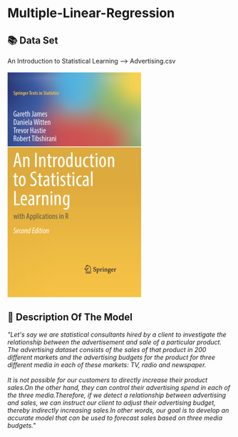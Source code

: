 # Multiple-Linear-Regression
## :books: Data Set
An Introduction to Statistical Learning --> Advertising.csv </br></br>
![book_img](https://github.com/elifsare/Multiple-Linear-Regression/blob/main/An_Introduction_to_Statistical_Learning.png)
</br>
## :monocle_face: Description Of The Model
*"Let's say we are statistical consultants hired by a client to investigate the relationship between the advertisement and sale of a particular product. The advertising dataset consists of the sales of that product in 200 different markets and the advertising budgets for the product for three different media in each of these markets: TV, radio and newspaper.
</br>
</br>
It is not possible for our customers to directly increase their product sales.On the other hand, they can control their advertising spend in each of the three media.Therefore, if we detect a relationship between advertising and sales, we can instruct our client to adjust their advertising budget, thereby indirectly increasing sales.In other words, our goal is to develop an accurate model that can be used to forecast sales based on three media budgets."*
